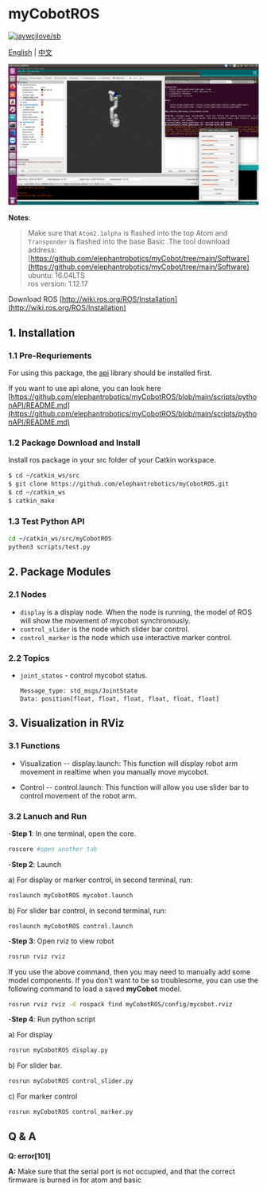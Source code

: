 # myCobotROS

[![jaywcjlove/sb](https://jaywcjlove.github.io/sb/lang/chinese.svg)](READMEcn.md)

[English](README.md) | [中文](READMEcn.md)

![Demo](./Screenshot-1.png)

**Notes**:

<!-- This is the mycobot ROS package designed by Zhang Lijun([lijun.zhang@elephantrobotics.com]()) -->

> Make sure that `Atom2.1alpha` is flashed into the top Atom and `Transponder` is flashed into the base Basic .The tool download address: [https://github.com/elephantrobotics/myCobot/tree/main/Software](https://github.com/elephantrobotics/myCobot/tree/main/Software)<br>
> ubuntu: 16.04LTS<br>
> ros version: 1.12.17

Download ROS [http://wiki.ros.org/ROS/Installation](http://wiki.ros.org/ROS/Installation)

## 1. Installation

### 1.1 Pre-Requriements

For using this package, the [api](https://github.com/elephantrobotics/pymycobot.git) library should be installed first.

If you want to use api alone, you can look here [https://github.com/elephantrobotics/myCobotROS/blob/main/scripts/pythonAPI/README.md](https://github.com/elephantrobotics/myCobotROS/blob/main/scripts/pythonAPI/README.md)

### 1.2 Package Download and Install

Install ros package in your src folder of your Catkin workspace.

```bash
$ cd ~/catkin_ws/src
$ git clone https://github.com/elephantrobotics/myCobotROS.git
$ cd ~/catkin_ws
$ catkin_make
```

### 1.3 Test Python API

```bash
cd ~/catkin_ws/src/myCobotROS
python3 scripts/test.py
```

## 2. Package Modules

### 2.1 Nodes

- `display` is a display node. When the node is running, the model of ROS will show the movement of mycobot synchronously.
- `control_slider` is the node which slider bar control.
- `control_marker` is the node which use interactive marker control.

### 2.2 Topics

- `joint_states` - control mycobot status.

  ```
  Message_type: std_msgs/JointState
  Data: position[float, float, float, float, float, float]
  ```

## 3. Visualization in RViz

### 3.1 Functions

- Visualization -- display.launch: This function will display robot arm movement in realtime when you manually move mycobot.

- Control -- control.launch: This function will allow you use slider bar to control movement of the robot arm.

### 3.2 Lanuch and Run

-**Step 1**: In one terminal, open the core.

```bash
roscore #open another tab
```

-**Step 2**: Launch

a) For display or marker control, in second terminal, run:

```bash
roslaunch myCobotROS mycobot.launch
```

b) For slider bar control, in second terminal, run:

```
roslaunch myCobotROS control.launch
```

-**Step 3**: Open rviz to view robot

```bash
rosrun rviz rviz
```

If you use the above command, then you may need to manually add some model components. If you don't want to be so troublesome, you can use the following command to load a saved **myCobot** model.

```bash
rosrun rviz rviz -d rospack find myCobotROS/config/mycobot.rviz
```

-**Step 4**: Run python script

a) For display

```bash
rosrun myCobotROS display.py
```

b) For slider bar.

```bash
rosrun myCobotROS control_slider.py
```

c) For marker control

```bash
rosrun myCobotROS control_marker.py
```

## Q & A

**Q: error[101]**

**A:** Make sure that the serial port is not occupied, and that the correct firmware is burned in for atom and basic
